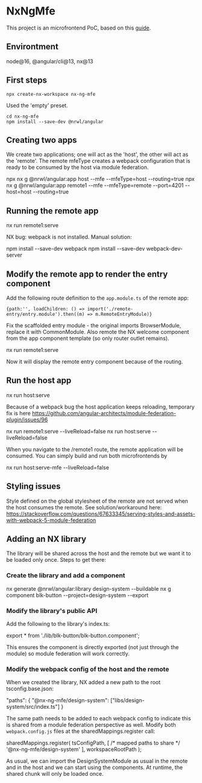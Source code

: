 # NxNgMfe

This project is an microfrontend PoC, based on this [guide](https://nx.dev/l/a/guides/setup-mfe-with-angular).

## Environtment

node@16, @angular/cli@13, nx@13

## First steps

    npx create-nx-workspace nx-ng-mfe
    
Used the 'empty' preset.

    cd nx-ng-mfe
    npm install --save-dev @nrwl/angular

## Creating two apps

We create two applications; one will act as the 'host', the other will act as the 'remote'. The remote mfeType creates a webpack configuration that is ready to be consumed by the host via module federation.


  npx nx g @nrwl/angular:app host --mfe --mfeType=host --routing=true
  npx nx g @nrwl/angular:app remote1 --mfe --mfeType=remote --port=4201 --host=host --routing=true

## Running the remote app

  nx run remote1:serve

NX bug: webpack is not installed. Manual solution:

  npm install --save-dev webpack
  npm install --save-dev webpack-dev-server

## Modify the remote app to render the entry component

Add the following route definition to the `app.module.ts` of the remote app:

    {path:'', loadChildren: () => import('./remote-entry/entry.module').then((m) => m.RemoteEntryModule)}

Fix the scaffolded entry module - the original imports BrowserModule, replace it with CommonModule. Also remote the NX welcome component from the app component template (so only router outlet remains).

  nx run remote1:serve

Now it will display the remote entry component because of the routing.

## Run the host app

  nx run host:serve

Because of a webpack bug the host application keeps reloading, temporary fix is here https://github.com/angular-architects/module-federation-plugin/issues/96

  nx run remote1:serve --liveReload=false
  nx run host:serve --liveReload=false

When you navigate to the /remote1 route, the remote application will be consumed. You can simply build and run both microfrontends by

  nx run host:serve-mfe --liveReload=false

## Styling issues

Style defined on the global stylesheet of the remote are not served when the host consumes the remote. See solution/workaround here: https://stackoverflow.com/questions/67633345/serving-styles-and-assets-with-webpack-5-module-federation

## Adding an NX library

The library will be shared across the host and the remote but we want it to be loaded only once. Steps to get there:

### Create the library and add a component

  nx generate @nrwl/angular:library design-system --buildable
  nx g component blk-button --project=design-system --export

### Modify the library's public API

Add the following to the library's index.ts:

  export * from './lib/blk-button/blk-button.component';

This ensures the component is directly exported (not just through the module) so module federation will work correctly.

### Modify the webpack config of the host and the remote

When we created the library, NX added a new path to the root tsconfig.base.json:

  "paths": {
    "@nx-ng-mfe/design-system": ["libs/design-system/src/index.ts"]
  }

The same path needs to be added to each webpack config to indicate this is shared from a module federation perspective as well. Modify both `webpack.config.js` files at the sharedMappings.register call:

  sharedMappings.register(
    tsConfigPath,
    [
      /* mapped paths to share */
      '@nx-ng-mfe/design-system'
    ],
    workspaceRootPath
  );

As usual, we can import the DesignSystemModule as usual in the remote and in the host and we can start using the components. At runtime, the shared chunk will only be loaded once.

